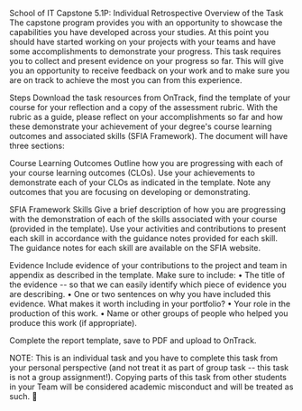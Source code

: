 School of IT Capstone 5.1P: Individual Retrospective Overview of the
Task The capstone program provides you with an opportunity to showcase
the capabilities you have developed across your studies. At this point
you should have started working on your projects with your teams and
have some accomplishments to demonstrate your progress. This task
requires you to collect and present evidence on your progress so far.
This will give you an opportunity to receive feedback on your work and
to make sure you are on track to achieve the most you can from this
experience.

Steps Download the task resources from OnTrack, find the template of
your course for your reflection and a copy of the assessment rubric.
With the rubric as a guide, please reflect on your accomplishments so
far and how these demonstrate your achievement of your degree's course
learning outcomes and associated skills (SFIA Framework). The document
will have three sections:

Course Learning Outcomes Outline how you are progressing with each of
your course learning outcomes (CLOs). Use your achievements to
demonstrate each of your CLOs as indicated in the template. Note any
outcomes that you are focusing on developing or demonstrating.

SFIA Framework Skills Give a brief description of how you are
progressing with the demonstration of each of the skills associated with
your course (provided in the template). Use your activities and
contributions to present each skill in accordance with the guidance
notes provided for each skill. The guidance notes for each skill are
available on the SFIA website.

Evidence Include evidence of your contributions to the project and team
in appendix as described in the template. Make sure to include: • The
title of the evidence -- so that we can easily identify which piece of
evidence you are describing. • One or two sentences on why you have
included this evidence. What makes it worth including in your portfolio?
• Your role in the production of this work. • Name or other groups of
people who helped you produce this work (if appropriate).

Complete the report template, save to PDF and upload to OnTrack.

NOTE: This is an individual task and you have to complete this task from
your personal perspective (and not treat it as part of group task --
this task is not a group assignment!). Copying parts of this task from
other students in your Team will be considered academic misconduct and
will be treated as such. 
